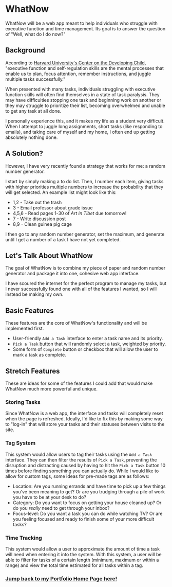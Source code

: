 # WhatNow
WhatNow will be a web app meant to help individuals who struggle with executive function and time management. Its goal is to answer the question of "Well, what do I do now?"

## Background
According to [Harvard University's Center on the Developing Child](https://developingchild.harvard.edu/science/key-concepts/executive-function/), "executive function and self-regulation skills are the mental processes that enable us to plan, focus attention, remember instructions, and juggle multiple tasks successfully." 

When presented with many tasks, individuals struggling with executive function skills will often find themselves in a state of task paralysis. They may have difficulties stopping one task and beginning work on another or they may struggle to prioritize their list, becoming overwhelmed and unable to get any task at all done.

I personally experience this, and it makes my life as a student very difficult. When I attempt to juggle long assignments, short tasks (like responding to emails), and taking care of myself and my home, I often end up getting absolutely nothing done.

## A Solution?
However, I have very recently found a strategy that works for me: a random number generator.

I start by simply making a to do list. Then, I number each item, giving tasks with higher priorities multiple numbers to increase the probability that they will get selected. An example list might look like this:
- 1,2 - Take out the trash
- 3 - Email professor about grade issue
- 4,5,6 - Read pages 1-30 of *Art in Tibet* due tomorrow!
- 7 - Write discussion post
- 8,9 - Clean guinea pig cage

I then go to any random number generator, set the maximum, and generate until I get a number of a task I have not yet completed. 

## Let's Talk About WhatNow
The goal of WhatNow is to combine my piece of paper and random number generator and package it into one, cohesive web app interface.

I have scoured the internet for the perfect program to manage my tasks, but I never successfully found one with all of the features I wanted, so I will instead be making my own.

## Basic Features

These features are the core of WhatNow's functionality and will be implemented first.
- User-friendly `Add a Task` interface to enter a task name and its priority.
- `Pick a Task` button that will randomly select a task, weighted by priority.
- Some form of `Complete` button or checkbox that will allow the user to mark a task as complete.

## Stretch Features
These are ideas for some of the features I could add that would make WhatNow much more powerful and unique.
### Storing Tasks
Since WhatNow is a web app, the interface and tasks will completely reset when the page is refreshed. Ideally, I'd like to fix this by making some way to "log-in" that will store your tasks and their statuses between visits to the site.
### Tag System 

This system would allow users to tag their tasks using the `Add a Task` interface. They can then filter the results of `Pick a Task`, preventing the disruption and distracting caused by having to hit the `Pick a Task` button 10 times before finding something you can actually do. While I would like to allow for custom tags, some ideas for pre-made tags are as follows:
- Location: Are you running errands and have time to pick up a few things you've been meaning to get? Or are you trudging through a pile of work you have to be at your desk to do?
- Category: Do you want to focus on getting your house cleaned up? Or do you *really* need to get through your inbox?
- Focus-level: Do you want a task you can do while watching TV? Or are you feeling focused and ready to finish some of your more difficult tasks?
### Time Tracking
This system would allow a user to approximate the amount of time a task will need when entering it into the system. With this system, a user will be able to filter for tasks of a certain length (minimum, maximum or within a range) and view the total time estimated for all tasks within a tag.

### [Jump back to my Portfolio Home Page here!](https://meganenglert.github.io/CISC275/)